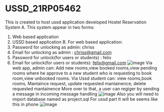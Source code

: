 # USSD_21RP05462
This is created to host ussd application developed
Hostel Reservation System
A.	This system appear in two forms:
1.	Web based application
2.	 USSD based application
B.	For web based application:
1.	Password for unlocking as admin: chriss
2.	Email for unlocking as admin : chriss@gmail.com
3.	Password for unlock(for users or students) : felix
4.	Email for unlock(for users or students): felix@gmail.com
   ![image](https://github.com/uwayezdeveloper/USSD_21RP05462/assets/123085575/d3b3f907-1a09-4e14-ab86-6129958ddd46)
  	Via web app, admin can:
Add new rooms,view booked rooms,view pending rooms where he approve to a new student who is requesting to book room,view unbooked rooms.
Via Ussd student can:
view rooms,book rooms, Mantaince request, update requested mantainence, delete requested mantainence
More over to that, a user can regiger by sending a message in incoming message handling
![image](https://github.com/uwayezdeveloper/USSD_21RP05462/assets/123085575/8b7d9cb7-7f4a-41ca-8211-3fc631296055)
Also you will need to import database named as project.sql
For ussd part It will be seems like this in phone
![image](https://github.com/uwayezdeveloper/USSD_21RP05462/assets/123085575/ae7e63c1-7eb1-4aa6-9e59-20809790a9e4)






